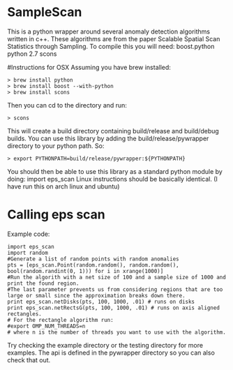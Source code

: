 # SampleScan
This is a python wrapper around several anomaly detection algorithms written in c++. These algorithms are from the paper 
Scalable Spatial Scan Statistics through Sampling.
To compile this you will need:
boost.python
python 2.7
scons

#Instructions for OSX 
Assuming you have brew installed:
```
> brew install python
> brew install boost --with-python
> brew install scons
```
Then you can cd to the directory and run:
```
> scons
```
This will create a build directory containing build/release and build/debug builds. You can use this library by adding the
build/release/pywrapper directory to your python path. So:
```
> export PYTHONPATH=build/release/pywrapper:${PYTHONPATH}
```
You should then be able to use this library as a standard python module by doing:
import eps_scan
Linux instructions should be basically identical. (I have run this on arch linux and ubuntu)
# Calling eps scan 
Example code:
```
import eps_scan
import random
#Generate a list of random points with random anomalies
pts = [eps_scan.Point(random.random(), random.random(), bool(random.randint(0, 1))) for i in xrange(1000)]
#Run the algorith with a net size of 100 and a sample size of 1000 and print the found region.
#The last parameter prevents us from considering regions that are too large or small since the approximation breaks down there.
print eps_scan.netDisks(pts, 100, 1000, .01) # runs on disks
print eps_scan.netRectsG(pts, 100, 1000, .01) # runs on axis aligned rectangles. 
# For the rectangle algorithm run:
#export OMP_NUM_THREADS=n
# where n is the number of threads you want to use with the algorithm.
```
Try checking the example directory or the testing directory for more examples. The api is defined in the pywrapper directory 
so you can also check that out. 

